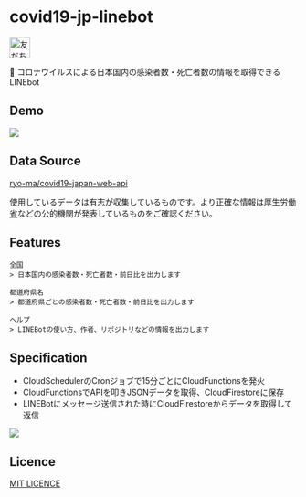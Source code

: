 # covid19-jp-linebot

<a href="https://lin.ee/5rrZ2Ur"><img src="https://scdn.line-apps.com/n/line_add_friends/btn/ja.png" alt="友だち追加" height="36" border="0"></a> 

🦠 コロナウイルスによる日本国内の感染者数・死亡者数の情報を取得できるLINEbot

## Demo

![](https://user-images.githubusercontent.com/34241526/79442825-03392780-8014-11ea-8541-0a6db3b427b3.png)

## Data Source

[ryo-ma/covid19-japan-web-api](https://github.com/ryo-ma/covid19-japan-web-api)

使用しているデータは有志が収集しているものです。より正確な情報は[厚生労働省](https://www.mhlw.go.jp/stf/seisakunitsuite/bunya/0000164708_00001.html)などの公的機関が発表しているものをご確認ください。

## Features

```
全国
> 日本国内の感染者数・死亡者数・前日比を出力します

都道府県名
> 都道府県ごとの感染者数・死亡者数・前日比を出力します

ヘルプ
> LINEBotの使い方、作者、リポジトリなどの情報を出力します
```

## Specification

* CloudSchedulerのCronジョブで15分ごとにCloudFunctionsを発火
* CloudFunctionsでAPIを叩きJSONデータを取得、CloudFirestoreに保存
* LINEBotにメッセージ送信された時にCloudFirestoreからデータを取得して返信

![](https://user-images.githubusercontent.com/34241526/79368113-db9d7d00-7f89-11ea-89f9-a3803bf48c83.png)

## Licence

[MIT LICENCE](https://github.com/miya/covid19-jp-linebot/blob/master/LICENSE) 
